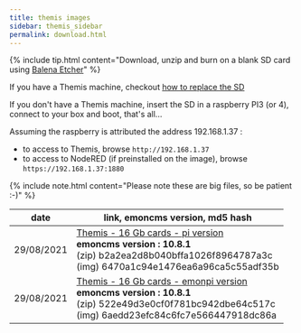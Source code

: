 ```yaml
---
title: themis images
sidebar: themis_sidebar
permalink: download.html
---
```

{% include tip.html content="Download, unzip and burn on a blank SD card using [Balena Etcher](https://www.balena.io/etcher)" %}

If you have a Themis machine, checkout [how to replace the SD](Themis_change_SD) 

If you don't have a Themis machine, insert the SD in a raspberry PI3 (or 4), connect to your box and boot, that's all...

Assuming the raspberry is attributed the address 192.168.1.37 :
- to access to Themis, browse `http://192.168.1.37`
- to access to NodeRED (if preinstalled on the image), browse `https://192.168.1.37:1880`

{% include note.html content="Please note these are big files, so be patient :-)" %}

date | link, emoncms version, md5 hash
--|--
29/08/2021 | [Themis - 16 Gb cards - pi version](https://drive.google.com/uc?id=1SM9nP_75u8EXGqZST3VIVUsi-6czyYox&export=download) <br> **emoncms version : 10.8.1** <br> (zip) b2a2ea2d8b040bffa1026f8964787a3c <br> (img) 6470a1c94e1476ea6a96ca5c55adf35b
29/08/2021 | [Themis - 16 Gb cards - emonpi version](https://drive.google.com/uc?id=17oDC_m1JGMFf5pbiJfR0FC0u7mWsDnax&export=download) <br> **emoncms version : 10.8.1** <br> (zip) 522e49d3e0cf0f781bc942dbe64c517c <br> (img) 6aedd23efc84c6fc7e566447918dc86a
